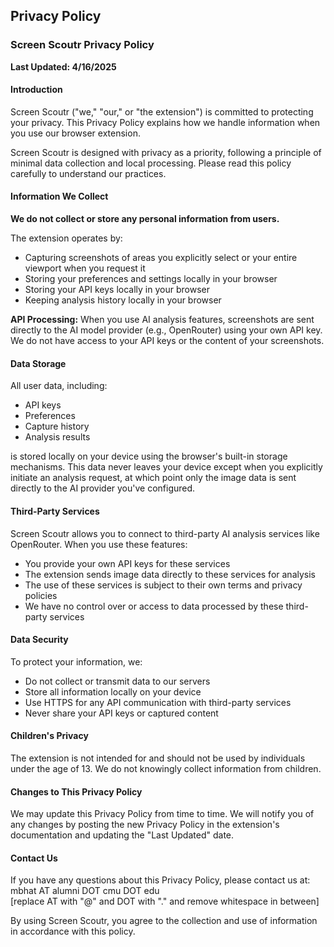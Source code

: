 ## Privacy Policy

### Screen Scoutr Privacy Policy

**Last Updated: 4/16/2025**

#### Introduction

Screen Scoutr ("we," "our," or "the extension") is committed to protecting your privacy. This Privacy Policy explains how we handle information when you use our browser extension. 

Screen Scoutr is designed with privacy as a priority, following a principle of minimal data collection and local processing. Please read this policy carefully to understand our practices.

#### Information We Collect

**We do not collect or store any personal information from users.**

The extension operates by:
- Capturing screenshots of areas you explicitly select or your entire viewport when you request it
- Storing your preferences and settings locally in your browser
- Storing your API keys locally in your browser
- Keeping analysis history locally in your browser

**API Processing:** When you use AI analysis features, screenshots are sent directly to the AI model provider (e.g., OpenRouter) using your own API key. We do not have access to your API keys or the content of your screenshots.

#### Data Storage

All user data, including:
- API keys
- Preferences
- Capture history
- Analysis results

is stored locally on your device using the browser's built-in storage mechanisms. This data never leaves your device except when you explicitly initiate an analysis request, at which point only the image data is sent directly to the AI provider you've configured.

#### Third-Party Services

Screen Scoutr allows you to connect to third-party AI analysis services like OpenRouter. When you use these features:

- You provide your own API keys for these services
- The extension sends image data directly to these services for analysis
- The use of these services is subject to their own terms and privacy policies
- We have no control over or access to data processed by these third-party services

#### Data Security

To protect your information, we:
- Do not collect or transmit data to our servers
- Store all information locally on your device
- Use HTTPS for any API communication with third-party services
- Never share your API keys or captured content

#### Children's Privacy

The extension is not intended for and should not be used by individuals under the age of 13. We do not knowingly collect information from children.

#### Changes to This Privacy Policy

We may update this Privacy Policy from time to time. We will notify you of any changes by posting the new Privacy Policy in the extension's documentation and updating the "Last Updated" date.

#### Contact Us

If you have any questions about this Privacy Policy, please contact us at:
<br>
mbhat AT alumni DOT cmu DOT edu
<br>
[replace AT with "@" and DOT with "." and remove whitespace in between] 

By using Screen Scoutr, you agree to the collection and use of information in accordance with this policy. 
